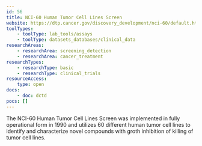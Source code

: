 ```yaml
---
id: 56
title: NCI-60 Human Tumor Cell Lines Screen
website: https://dtp.cancer.gov/discovery_development/nci-60/default.htm
toolTypes:
    - toolType: lab_tools/assays
    - toolType: datasets_databases/clinical_data
researchAreas:
    - researchArea: screening_detection
    - researchArea: cancer_treatment
researchTypes:
    - researchType: basic
    - researchType: clinical_trials
resourceAccess:
    type: open
docs:
    - doc: dctd
pocs: []        
---
```

The NCI-60 Human Tumor Cell Lines Screen was implemented in fully operational form in 1990 and utilizes 60 different human tumor cell lines to identify and characterize novel compounds with groth inhibition of killing of tumor cell lines.
